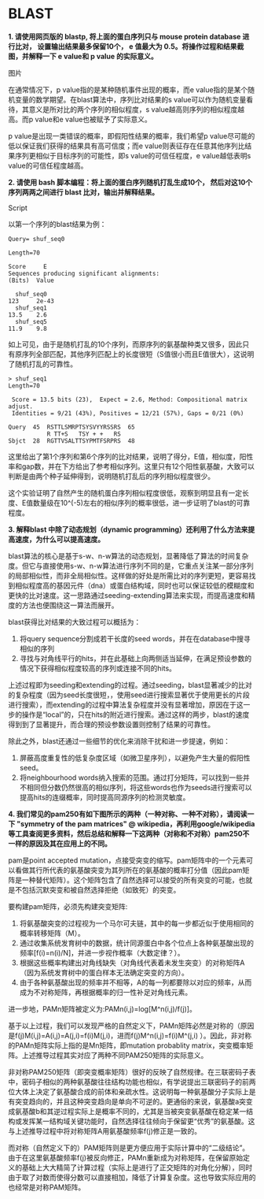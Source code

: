 # BLAST

**1. 请使用网页版的 blastp, 将上面的蛋白序列只与 mouse protein database 进行比对， 设置输出结果最多保留10个， e 值最大为 0.5。将操作过程和结果截图，并解释一下 e value和 p value 的实际意义。**

图片

在通常情况下，p value指的是某种随机事件出现的概率，而e value指的是某个随机变量的数学期望。在blast算法中，序列比对结果的s value可以作为随机变量看待，其意义是所对比的两个序列的相似程度，s value越高则序列的相似程度越高。而p value和e value也被赋予了实际意义。

p value是出现一类错误的概率，即假阳性结果的概率，我们希望p value尽可能的低以保证我们获得的结果具有高可信度；而e value则表征存在任意其他序列比结果序列更相似于目标序列的可能性，即s value的可信任程度，e value越低表明s value的可信任程度越高。


**2. 请使用 bash 脚本编程：将上面的蛋白序列随机打乱生成10个， 然后对这10个序列两两之间进行 blast 比对，输出并解释结果。**

Script

以第一个序列的blast结果为例：
```
Query= shuf_seq0

Length=70
                                                                      Score     E
Sequences producing significant alignments:                          (Bits)  Value

  shuf_seq0                                                           123     2e-43
  shuf_seq1                                                           13.5    2.6  
  shuf_seq5                                                           11.9    9.8  
```
如上可见，由于是随机打乱的10个序列，而原序列的氨基酸种类又很多，因此只有原序列全部匹配，其他序列匹配上的长度很短（S值很小而且E值很大），这说明了随机打乱的可靠性。
```
> shuf_seq1
Length=70

 Score = 13.5 bits (23),  Expect = 2.6, Method: Compositional matrix adjust.
 Identities = 9/21 (43%), Positives = 12/21 (57%), Gaps = 0/21 (0%)

Query  45  RSTTLSMRPTSYSVYYRSSRS  65
           R TT+S   TSY + +   RS
Sbjct  28  RGTTVSALTTSYPMTFSRPRS  48
```
这里给出了第1个序列和第6个序列的比对结果，说明了得分，E值，相似度，阳性率和gap数，并在下方给出了参考相似序列。这里只有12个阳性氨基酸，大致可以判断是由两个种子延伸得到，说明随机打乱后的序列相似程度很少。

这个实验证明了自然产生的随机蛋白序列相似程度很低，观察到明显且有一定长度、E值数量级在10^(-5)左右的相似序列的概率很低，进一步证明了blast的可靠程度。





**3. 解释blast 中除了动态规划（dynamic programming）还利用了什么方法来提高速度，为什么可以提高速度。**

blast算法的核心是基于s-w、n-w算法的动态规划，显著降低了算法的时间复杂度。但它与直接使用s-w、n-w算法进行序列不同的是，它重点关注某一部分序列的局部相似性，而非全局相似性。这样做的好处是所需比对的序列更短，更容易找到相似程度高的基因元件（dna）或蛋白结构域，同时也可以保证较低的模糊度和更快的比对速度。这一思路通过seeding-extending算法来实现，而提高速度和精度的方法也便围绕这一算法而展开。

blast获得比对结果的大致过程可以概括为：
1. 将query sequence分割成若干长度的seed words，并在在database中搜寻相似的序列
2. 寻找与对角线平行的hits，并在此基础上向两侧适当延伸，在满足预设参数的情况下获得相似程度较高的序列或连接不同的hits。

上述过程即为seeding和extending的过程。通过seeding，blast显著减少的比对的复杂程度（因为seed长度很短，，使用seed进行搜索显著优于使用更长的片段进行搜索），而extending的过程中算法复杂程度并没有显著增加，原因在于这一步的操作是“local”的，只在hits的附近进行搜索。通过这样的两步，blast的速度得到到了显著提升，而合理的预设参数设置则控制了结果的可靠性。

除此之外，blast还通过一些细节的优化来消除干扰和进一步提速，例如：
1. 屏蔽高度重复性的低复杂度区域（如微卫星序列），以避免产生大量的假阳性seed。
2. 将neighbourhood words纳入搜索的范围。通过打分矩阵，可以找到一些并不相同但分数仍然很高的相似序列，将这些words也作为seeds进行搜索可以提高hits的连缀概率，同时提高同源序列的检测灵敏度。


**4. 我们常见的pam250有如下图所示的两种（一种对称、一种不对称），请阅读一下 "symmetry of the pam matrices" @ wikipedia，再利用google/wikipedia等工具查阅更多资料，然后总结和解释一下这两种（对称和不对称）pam250不一样的原因及其在应用上的不同。**

pam是point accepted mutation，点接受突变的缩写。pam矩阵中的一个元素可以看做其行所代表的氨基酸突变为其列所在的氨基酸的概率打分值（因此pam矩阵是一种替代矩阵）。这个矩阵包含了自然选择可以接受的所有突变的可能，也就是不包括沉默突变和被自然选择拒绝（如致死）的突变。

要构建pam矩阵，必须先构建突变矩阵:
1. 将氨基酸突变的过程视为一个马尔可夫链，其中的每一步都近似于使用相同的概率转移矩阵（M）。
2. 通过收集系统发育树中的数据，统计同源蛋白中各个位点上各种氨基酸出现的频率[f(i)=n(i)/N]，并进一步视作概率（大数定律？）。
3. 根据这些概率构建出对角线缺失（对角线代表着未发生突变）的对称矩阵A（因为系统发育树中的蛋白样本无法确定突变的方向）。
4. 由于各种氨基酸出现的频率并不相等，A的每一列都要除以对应的频率，从而成为不对称矩阵，再根据概率的归一性补足对角线元素。

进一步地，PAMn矩阵被定义为:PAMn(i,j)=log[M^n(i,j)/f(j)]。

基于以上过程，我们可以发现严格的自然定义下，PAMn矩阵必然是对称的（原因是f(j)M(i,j)=A(i,j)=A(j,i)=f(i)M(j,i)，进而f(j)M^n(i,j)=f(i)M^(j,i) ）。因此，非对称的PAMn矩阵实际上指的是Mn矩阵，即mutation probablity matrix，突变概率矩阵。上述推导过程其实对应了两种不同PAM250矩阵的实际意义。

非对称PAM250矩阵（即突变概率矩阵）很好的反映了自然规律。在三联密码子表中，密码子相似的两种氨基酸往往结构功能也相似，有学说提出三联密码子的前两位大体上决定了氨基酸合成的前体和亲疏水性。这说明每一种氨基酸分子实际上是有突变趋向的，并且这种突变趋向是单向不可逆的。更通俗的来说，氨基酸a突变成氨基酸b和其逆过程实际上是概率不同的，尤其是当被突变氨基酸在稳定某一结构或发挥某一结构域关键功能时，自然选择往往倾向于保留更“优秀”的氨基酸。这与上述推导过程中将对称矩阵A用氨基酸频率f(j)修正是一致的。

而对称（自然定义下的）PAM矩阵则是更方便应用于实际计算中的“二级结论”。由于在这里氨基酸频率f(j)被反向修正，PAMn重新成为对称矩阵，在保留原始定义的基础上大大精简了计算过程（实际上是进行了正交矩阵的对角化分解），同时由于取了对数而使得分数可以直接相加，降低了计算复杂度。这也导致实际应用的也经常是对称PAM矩阵。


